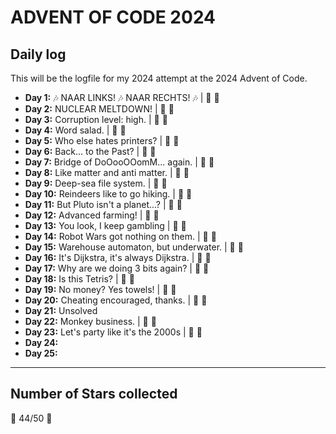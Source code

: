 # ADVENT OF CODE 2024

## Daily log

This will be the logfile for my 2024 attempt at the 2024 Advent of Code.

* **Day 1:** :notes: NAAR LINKS! :notes: NAAR RECHTS! :notes: |  :star2: :star2:
* **Day 2:** NUCLEAR MELTDOWN! | :star2: :star2:
* **Day 3:** Corruption level: high. | :star2: :star2:
* **Day 4:** Word salad. | :star2: :star2:
* **Day 5:** Who else hates printers? | :star2: :star2:
* **Day 6:** Back... to the Past? | :star2: :star2:
* **Day 7:** Bridge of DoOooOOomM... again. | :star2: :star2:
* **Day 8:** Like matter and anti matter. | :star2: :star2:
* **Day 9:** Deep-sea file system. | :star2: :star2:
* **Day 10:** Reindeers like to go hiking. | :star2: :star2:
* **Day 11:** But Pluto isn't a planet...? | :star2: :star2:
* **Day 12:** Advanced farming! | :star2: :star2:
* **Day 13:** You look, I keep gambling | :star2: :star2:
* **Day 14:** Robot Wars got nothing on them. | :star2: :star2:
* **Day 15:** Warehouse automaton, but underwater. | :star2: :star2:
* **Day 16:** It's Dijkstra, it's always Dijkstra. | :star2: :star2:
* **Day 17:** Why are we doing 3 bits again? | :star2: :star2:
* **Day 18:** Is this Tetris? | :star2: :star2:
* **Day 19:** No money? Yes towels! | :star2: :star2:
* **Day 20:** Cheating encouraged, thanks. | :star2: :star2:
* **Day 21:** Unsolved
* **Day 22:** Monkey business. | :star2: :star2:
* **Day 23:** Let's party like it's the 2000s | :star2: :star2:
* **Day 24:**
* **Day 25:**

---

## Number of Stars collected

:star2: 44/50 :star2:
